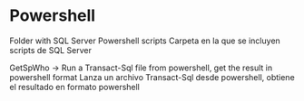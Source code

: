 # Powershell

Folder with SQL Server Powershell scripts
Carpeta en la que se incluyen scripts de SQL Server

GetSpWho -> Run a Transact-Sql file from powershell, get the result in powershell format
            Lanza un archivo Transact-Sql desde powershell, obtiene el resultado en 
            formato powershell
                     